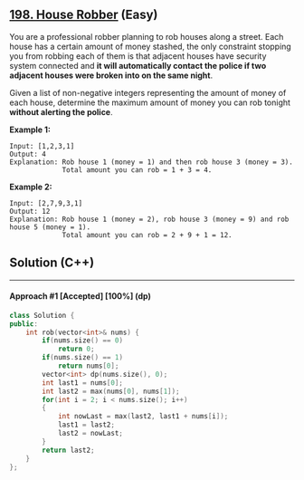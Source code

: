 ## [198. House Robber](https://leetcode.com/problems/house-robber/) (Easy)

You are a professional robber planning to rob houses along a street. Each house has a certain amount of money stashed, the only constraint stopping you from robbing each of them is that adjacent houses have security system connected and **it will automatically contact the police if two adjacent houses were broken into on the same night**.

Given a list of non-negative integers representing the amount of money of each house, determine the maximum amount of money you can rob tonight **without alerting the police**.

**Example 1:**

```
Input: [1,2,3,1]
Output: 4
Explanation: Rob house 1 (money = 1) and then rob house 3 (money = 3).
             Total amount you can rob = 1 + 3 = 4.
```

**Example 2:**

```
Input: [2,7,9,3,1]
Output: 12
Explanation: Rob house 1 (money = 2), rob house 3 (money = 9) and rob house 5 (money = 1).
             Total amount you can rob = 2 + 9 + 1 = 12.
```

## Solution (C++)

---

#### Approach #1  [Accepted] [100%] (dp)

```c++
class Solution {
public:
    int rob(vector<int>& nums) {
        if(nums.size() == 0)
            return 0;
        if(nums.size() == 1)
            return nums[0];
        vector<int> dp(nums.size(), 0);
        int last1 = nums[0];
        int last2 = max(nums[0], nums[1]);
        for(int i = 2; i < nums.size(); i++)
        {
            int nowLast = max(last2, last1 + nums[i]);
            last1 = last2;
            last2 = nowLast;
        }
        return last2;
    }
};
```


